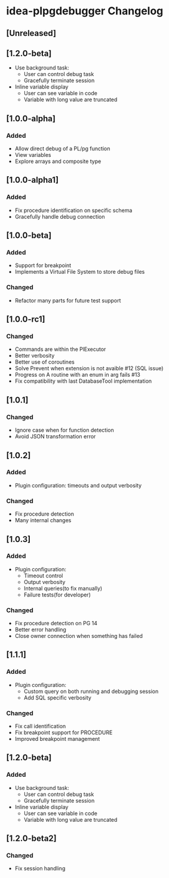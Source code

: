 <!-- Keep a Changelog guide -> https://keepachangelog.com -->

# idea-plpgdebugger Changelog

## [Unreleased]

## [1.2.0-beta]
- Use background task:
  - User can control debug task
  - Gracefully terminate session
- Inline variable display
  - User can see variable in code
  - Variable with long value are truncated

## [1.0.0-alpha]
### Added
- Allow direct debug of a PL/pg function
- View variables
- Explore arrays and composite type

## [1.0.0-alpha1]
### Added
- Fix procedure identification on specific schema
- Gracefully handle debug connection

## [1.0.0-beta]
### Added
- Support for breakpoint
- Implements a Virtual File System to store debug files

### Changed
- Refactor many parts for future test support

## [1.0.0-rc1]
### Changed
- Commands are within the PlExecutor
- Better verbosity
- Better use of coroutines
- Solve Prevent when extension is not avaible #12 (SQL issue)
- Progress on A routine with an enum in arg fails #13
- Fix compatibility with last DatabaseTool implementation

## [1.0.1]
### Changed
- Ignore case when for function detection
- Avoid JSON transformation error

## [1.0.2]
### Added
- Plugin configuration: timeouts and output verbosity

### Changed
- Fix procedure detection
- Many internal changes

## [1.0.3]
### Added
- Plugin configuration: 
  - Timeout control
  - Output verbosity
  - Internal queries(to fix manually)
  - Failure tests(for developer)

### Changed
- Fix procedure detection on PG 14
- Better error handling
- Close owner connection when something has failed

## [1.1.1]
### Added
- Plugin configuration:
  - Custom query on both running and debugging session
  - Add SQL specific verbosity

### Changed
- Fix call identification
- Fix breakpoint support for PROCEDURE
- Improved breakpoint management

## [1.2.0-beta]
### Added
- Use background task:
  - User can control debug task
  - Gracefully terminate session
- Inline variable display
  - User can see variable in code
  - Variable with long value are truncated 

## [1.2.0-beta2]
### Changed
- Fix session handling

